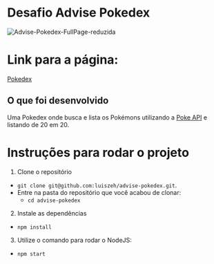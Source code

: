 # Desafio Advise Pokedex

![Advise-Pokedex-FullPage-reduzida](https://user-images.githubusercontent.com/78225894/144804071-d8699e13-696d-43a8-bb52-8db9734f7759.png)

# Link para a página:

<a href="https://advise-pokedex.herokuapp.com/">Pokedex</a>

## O que foi desenvolvido

Uma Pokedex onde busca e lista os Pokémons utilizando a <a href="https://pokeapi.co/">Poke API</a> e listando de 20 em 20.

# Instruções para rodar o projeto

1. Clone o repositório

- `git clone git@github.com:luiszeh/advise-pokedex.git`.
- Entre na pasta do repositório que você acabou de clonar:
  - `cd advise-pokedex`

2. Instale as dependências

- `npm install`

3. Utilize o comando para rodar o NodeJS:

- `npm start`
